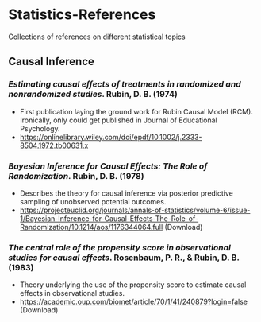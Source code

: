 # Statistics-References
Collections of references on different statistical topics

## Causal Inference 

### _Estimating causal effects of treatments in randomized and nonrandomized studies_. Rubin, D. B. (1974)
- First publication laying the ground work for Rubin Causal Model (RCM). Ironically, only could get published in Journal of Educational Psychology.
- https://onlinelibrary.wiley.com/doi/epdf/10.1002/j.2333-8504.1972.tb00631.x

### _Bayesian Inference for Causal Effects: The Role of Randomization_. Rubin, D. B. (1978)
- Describes the theory for causal inference via posterior predictive sampling of unobserved potential outcomes.
- https://projecteuclid.org/journals/annals-of-statistics/volume-6/issue-1/Bayesian-Inference-for-Causal-Effects-The-Role-of-Randomization/10.1214/aos/1176344064.full (Download)

### _The central role of the propensity score in observational studies for causal effects_. Rosenbaum, P. R., & Rubin, D. B. (1983)
- Theory underlying the use of the propensity score to estimate causal effects in observational studies. 
- https://academic.oup.com/biomet/article/70/1/41/240879?login=false (Download)
